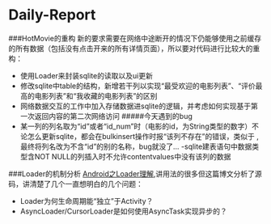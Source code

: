 # Daily-Report

###HotMovie的重构
新的要求需要在网络中途断开的情况下仍能够使用之前缓存的所有数据（包括没有点击开来的所有详情页面），所以要对代码进行比较大的重构：
- 使用Loader来封装sqlite的读取以及ui更新
- 修改sqlite中table的结构，新增若干列以实现“最受欢迎的电影列表”、“评价最高的电影列表”和“我收藏的电影列表”的区别
- 网络数据交互的工作中加入存储数据进sqlite的逻辑，并考虑如何实现基于第一次返回内容的第二次网络访问
#####今天遇到的bug
- 某一列的列名取为“id”或者“id_num”时（电影的id，为String类型的数字）不论怎么更新sqlite，都会在bulkinsert操作时报“该列不存在”的错误，类似于[](http://stackoverflow.com/questions/17441927/android-sqlite-issue-table-has-no-column-named)
,最终将列名改为不含“id”的别的名称，bug就没了...
-sqlite建表语句中数据类型含NOT NULL的列插入时不允许contentvalues中没有该列的数据

###Loader的机制分析
[Android之Loader理解](https://my.oschina.net/daxia/blog/116882),讲用法的很多但这篇博文分析了源码，讲清楚了几个一直想明白的几个问题：
- Loader为何生命周期能“独立”于Activity？
- AsyncLoader/CursorLoader是如何使用AsyncTask实现异步的？
